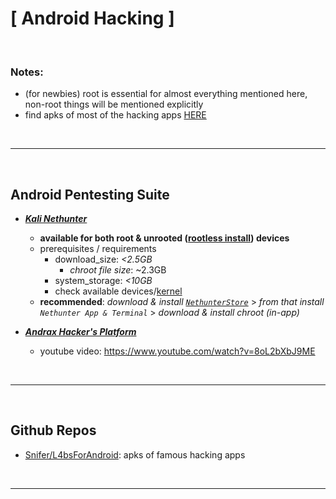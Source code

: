# [ Android Hacking ]

<br>

### Notes:
- (for newbies) root is essential for almost everything mentioned here, non-root things will be mentioned explicitly
- find apks of most of the hacking apps [HERE](./apks)


<br><hr><br>

## Android Pentesting Suite
- [*__Kali Nethunter__*](https://www.kali.org/docs/nethunter/)
  - __available for both root & unrooted ([rootless install](https://www.kali.org/docs/nethunter/nethunter-rootless/)) devices__
  - prerequisites / requirements
    - download_size: _<2.5GB_
      - _chroot file size_: ~2.3GB
    - system_storage: _<10GB_
    - check available devices/[kernel](https://stats.nethunter.com/kernels.html)
  - __recommended__: _download & install [`NethunterStore`](https://store.nethunter.com/en/)_ > _from that install `Nethunter App & Terminal`_ > _download & install chroot (in-app)_

- [*__Andrax Hacker's Platform__*](https://sourceforge.net/projects/andrax/)
  - youtube video: https://www.youtube.com/watch?v=8oL2bXbJ9ME

<br><hr><br>

## Github Repos
- [Snifer/L4bsForAndroid](https://github.com/Snifer/L4bsForAndroid/): apks of famous hacking apps

<br><hr><br>
